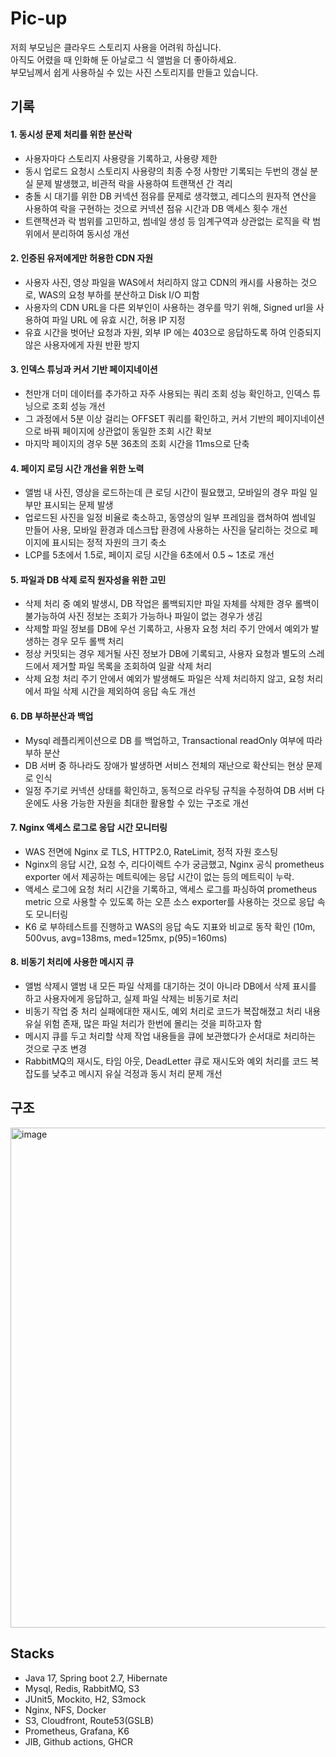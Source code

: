 # Pic-up
저희 부모님은 클라우드 스토리지 사용을 어려워 하십니다.    
아직도 어렸을 때 인화해 둔 아날로그 식 앨범을 더 좋아하세요.        
부모님께서 쉽게 사용하실 수 있는 사진 스토리지를 만들고 있습니다.     

## 기록

#### 1. 동시성 문제 처리를 위한 분산락
- 사용자마다 스토리지 사용량을 기록하고, 사용량 제한
- 동시 업로드 요청시 스토리지 사용량의 최종 수정 사항만 기록되는 두번의 갱실 분실 문제 발생했고, 비관적 락을 사용하여 트랜잭션 간 격리
- 충돌 시 대기를 위한 DB 커넥션 점유를 문제로 생각했고, 레디스의 원자적 연산을 사용하여 락을 구현하는 것으로 커넥션 점유 시간과 DB 액세스 횟수 개선
- 트랜잭션과 락 범위를 고민하고, 썸네일 생성 등 임계구역과 상관없는 로직을 락 범위에서 분리하여 동시성 개선

#### 2. 인증된 유저에게만 허용한 CDN 자원 
- 사용자 사진, 영상 파일을 WAS에서 처리하지 않고 CDN의 캐시를 사용하는 것으로, WAS의 요청 부하를 분산하고 Disk I/O 피함
- 사용자의 CDN URL을 다른 외부인이 사용하는 경우를 막기 위해, Signed url을 사용하여 파일 URL 에 유효 시간, 허용 IP 지정
- 유효 시간을 벗어난 요청과 자원, 외부 IP 에는 403으로 응답하도록 하여 인증되지 않은 사용자에게 자원 반환 방지

#### 3. 인덱스 튜닝과 커서 기반 페이지네이션
- 천만개 더미 데이터를 추가하고 자주 사용되는 쿼리 조회 성능 확인하고, 인덱스 튜닝으로 조회 성능 개선
- 그 과정에서 5분 이상 걸리는 OFFSET 쿼리를 확인하고, 커서 기반의 페이지네이션으로 바꿔 페이지에 상관없이 동일한 조회 시간 확보
- 마지막 페이지의 경우 5분 36초의 조회 시간을 11ms으로 단축
  
#### 4. 페이지 로딩 시간 개선을 위한 노력
- 앨범 내 사진, 영상을 로드하는데 큰 로딩 시간이 필요했고, 모바일의 경우 파일 일부만 표시되는 문제 발생
- 업로드된 사진을 일정 비율로 축소하고, 동영상의 일부 프레임을 캡쳐하여 썸네일 만들어 사용, 모바일 환경과 데스크탑 환경에 사용하는 사진을 달리하는 것으로 페이지에 표시되는 정적 자원의 크기 축소
- LCP를 5초에서 1.5로, 페이지 로딩 시간을 6초에서 0.5 ~ 1초로 개선

#### 5. 파일과 DB 삭제 로직 원자성을 위한 고민
- 삭제 처리 중 예외 발생시, DB 작업은 롤백되지만 파일 자체를 삭제한 경우 롤백이 불가능하여 사진 정보는 조회가 가능하나 파일이 없는 경우가 생김
- 삭제할 파일 정보를 DB에 우선 기록하고, 사용자 요청 처리 주기 안에서 예외가 발생하는 경우 모두 롤백 처리
- 정상 커밋되는 경우 제거될 사진 정보가 DB에 기록되고, 사용자 요청과 별도의 스레드에서 제거할 파일 목록을 조회하여 일괄 삭제 처리
- 삭제 요청 처리 주기 안에서 예외가 발생해도 파일은 삭제 처리하지 않고, 요청 처리에서 파일 삭제 시간을 제외하여 응답 속도 개선

#### 6. DB 부하분산과 백업 
- Mysql 레플리케이션으로 DB 를 백업하고, Transactional readOnly 여부에 따라 부하 분산
- DB 서버 중 하나라도 장애가 발생하면 서비스 전체의 재난으로 확산되는 현상 문제로 인식   
- 일정 주기로 커넥션 상태를 확인하고, 동적으로 라우팅 규칙을 수정하여 DB 서버 다운에도 사용 가능한 자원을 최대한 활용할 수 있는 구조로 개선

#### 7. Nginx 액세스 로그로 응답 시간 모니터링
- WAS 전면에 Nginx 로 TLS, HTTP2.0, RateLimit, 정적 자원 호스팅
- Nginx의 응답 시간, 요청 수, 리다이렉트 수가 궁금했고, Nginx 공식 prometheus exporter 에서 제공하는 메트릭에는 응답 시간이 없는 등의 메트릭이 누락.
- 액세스 로그에 요청 처리 시간을 기록하고, 액세스 로그를 파싱하여 prometheus metric 으로 사용할 수 있도록 하는 오픈 소스 exporter를 사용하는 것으로 응답 속도 모니터링
- K6 로 부하테스트를 진행하고 WAS의 응답 속도 지표와 비교로 동작 확인 (10m, 500vus, avg=138ms, med=125mx, p(95)=160ms)

#### 8. 비동기 처리에 사용한 메시지 큐
- 앨범 삭제시 앨범 내 모든 파일 삭제를 대기하는 것이 아니라 DB에서 삭제 표시를 하고 사용자에게 응답하고, 실제 파일 삭제는 비동기로 처리
- 비동기 작업 중 처리 실패에대한 재시도, 예외 처리로 코드가 복잡해졌고 처리 내용 유실 위험 존재, 많은 파일 처리가 한번에 몰리는 것을 피하고자 함
- 메시지 큐를 두고 처리할 삭제 작업 내용들을 큐에 보관했다가 순서대로 처리하는 것으로 구조 변경
- RabbitMQ의 재시도, 타임 아웃, DeadLetter 큐로 재시도와 예외 처리를 코드 복잡도를 낮추고 메시지 유실 걱정과 동시 처리 문제 개선

## 구조 
<img width="800" alt="image" src="https://github.com/ecsimsw/pic-up/assets/46060746/76c19d9b-8a6b-4e97-99b3-ace0228edf34">

</br>

## Stacks
- Java 17, Spring boot 2.7, Hibernate
- Mysql, Redis, RabbitMQ, S3
- JUnit5, Mockito, H2, S3mock
- Nginx, NFS, Docker
- S3, Cloudfront, Route53(GSLB)
- Prometheus, Grafana, K6
- JIB, Github actions, GHCR
